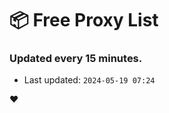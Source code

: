# :package: Free Proxy List
### Updated every 15 minutes.

- Last updated: `2024-05-19 07:24`

:heart:
